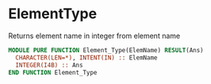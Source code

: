 # ElementType

Returns element name in integer from element name

```fortran
MODULE PURE FUNCTION Element_Type(ElemName) RESULT(Ans)
  CHARACTER(LEN=*), INTENT(IN) :: ElemName
  INTEGER(I4B) :: Ans
END FUNCTION Element_Type
```
